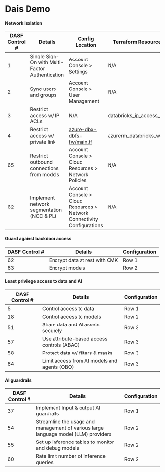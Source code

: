 # Dais Demo

#### Network Isolation
| DASF Control # | Details | Config Location | Terraform Resource Name |
|----------|----------|----------|----------|
| 1   | Single Sign-On with Multi-Factor Authentication    | Account Console > Settings    | N/A|
| 2   | Sync users and groups   | Account Console > User Management    |N/A|
| 3    | Restrict access w/ IP ACLs    | N/A   | databricks_ip_access_list | 
| 4    | Restrict access w/ private link     | [azure-dbx-dbfs-fw/main.tf](https://github.com/tonykhbo/dais25-dasf-demo/blob/master/azure-dbx-dbfs-fw/azure_dbx_infra/main.tf)| azurerm_databricks_workspace |
| 65    | Restrict outbound connections from models    | Account Console > Cloud Resources > Network Policies  | N/A
| 62    | Implement network segmentation (NCC & PL)    | Account Console > Cloud Resources > Network Connectivity Configurations   | N/A


#### Guard against backdoor access
| DASF Control # | Details | Configuration |
|----------|----------|----------|
| 62   | Encrypt data at rest with CMK    | Row 1    |
| 63   | Encrypt models  | Row 2    |

#### Least privilege access to data and AI
| DASF Control # | Details | Configuration |
|----------|----------|----------|
| 5   | Control access to data     | Row 1    |
| 18  | Control access to models  | Row 2    |
| 51    | Share data and AI assets securely    | Row 3    |
| 57    | Use attribute-based access controls (ABAC)    | Row 3    |
| 58    | Protect data w/ filters & masks    | Row 3    |
| 64    | Limit access from AI models and agents (OBO)    | Row 3    |


#### AI guardrails
| DASF Control # | Details | Configuration |
|----------|----------|----------|
| 37   | Implement Input & output AI guardrails    | Row 1    |
| 54   | Streamline the usage and management of various large language model (LLM) providers  | Row 2    |
| 55   | Set up inference tables to monitor and debug models  | Row 2    |
| 60   | Rate limit number of inference queries  | Row 2    |
